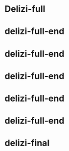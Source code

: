 # Delizi-full
# delizi-full-end
# delizi-full-end
# delizi-full-end
# delizi-full-end
# delizi-full-end
# delizi-final
